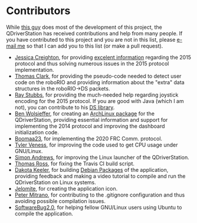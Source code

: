 # Contributors

While [this guy](https://github.com/alex-spataru) does most of the development of this project, the QDriverStation has received contributions and help from many people. If you have contributed to this project and you are not in this list, please [e-mail me](mailto:alex_spataru@outlook.com) so that I can add you to this list (or make a pull request).

- [Jessica Creighton](https://github.com/jcreigh), for providing [excelent information](https://github.com/jcreigh/FRCDriverStation/wiki) regarding the 2015 protocol and thus solving numerous issues in the 2015 protocol implementation.
- [Thomas Clark](https://github.com/ThomasJClark), for providing the pseudo-code needed to detect user code on the roboRIO and providing information about the "extra" data structures in the roboRIO->DS packets.
- [Ray Stubbs](https://github.com/raystubbs), for providing the much-needed help regarding joystick encoding for the 2015 protocol. If you are good with Java (which I am not), you can contribute to his [DS library](https://github.com/raystubbs/RioComAPI).
- [Ben Wolsieffer](https://github.com/lopsided98), for creating an [ArchLinux package](https://aur.archlinux.org/packages/qdriverstation-git/) for the QDriverStation, providing essential information and support for implementing the 2014 protocol and improving the dashboard initialization code.
- [Boomaa23](https://github.com/boomaa23), for implementing the 2020 FRC Comm. protocol.
- [Tyler Veness](https://github.com/calcmogul), for improving the code used to get CPU usage under GNU/Linux.
- [Simon Andrews](https://github.com/simon-andrews), for improving the Linux launcher of the QDriverStation.
- [Thomas Ross](https://github.com/thomassross), for fixing the Travis CI build script.
- [Dakota Keeler](https://github.com/BearzRobotics), for building  [Debian Packages](https://drive.google.com/file/d/0BwmIj7Fz03lXZ1JjYnhLVVdRR0E/view?usp=sharing) of the application, providing feedback and making a video tutorial to compile and run the QDriverStation on Linux systems.
- [Jelomite](https://github.com/jelomite), for creating the application icon.
- [Peter Mitrano](https://github.com/PeterMitrano), for contributing to the .gitignore configuration and thus avoiding possible compilation issues.
- [SoftwareBug2.0](http://www.chiefdelphi.com/forums/member.php?u=7765), for helping fellow GNU/Linux users using Ubuntu to compile the application.

